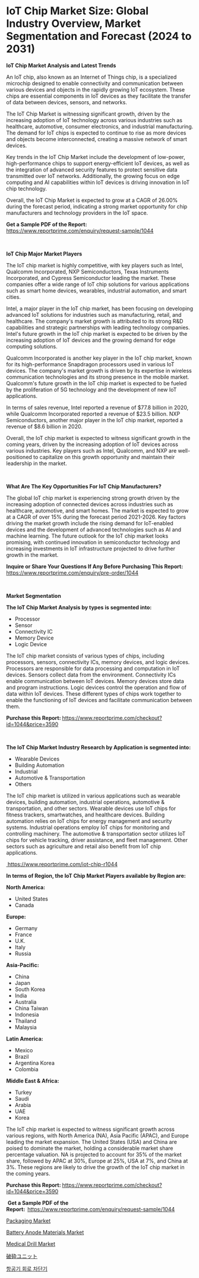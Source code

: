 <p><h1>IoT Chip Market Size: Global Industry Overview, Market Segmentation and Forecast (2024 to 2031)</h1></p><p><strong>IoT Chip Market Analysis and Latest Trends</strong></p>
<p><p>An IoT chip, also known as an Internet of Things chip, is a specialized microchip designed to enable connectivity and communication between various devices and objects in the rapidly growing IoT ecosystem. These chips are essential components in IoT devices as they facilitate the transfer of data between devices, sensors, and networks.</p><p>The IoT Chip Market is witnessing significant growth, driven by the increasing adoption of IoT technology across various industries such as healthcare, automotive, consumer electronics, and industrial manufacturing. The demand for IoT chips is expected to continue to rise as more devices and objects become interconnected, creating a massive network of smart devices.</p><p>Key trends in the IoT Chip Market include the development of low-power, high-performance chips to support energy-efficient IoT devices, as well as the integration of advanced security features to protect sensitive data transmitted over IoT networks. Additionally, the growing focus on edge computing and AI capabilities within IoT devices is driving innovation in IoT chip technology.</p><p>Overall, the IoT Chip Market is expected to grow at a CAGR of 26.00% during the forecast period, indicating a strong market opportunity for chip manufacturers and technology providers in the IoT space.</p></p>
<p><strong>Get a Sample PDF of the Report:&nbsp;</strong> <a href="https://www.reportprime.com/enquiry/request-sample/1044">https://www.reportprime.com/enquiry/request-sample/1044</a></p>
<p>&nbsp;</p>
<p><strong>IoT Chip Major Market Players</strong></p>
<p><p>The IoT chip market is highly competitive, with key players such as Intel, Qualcomm Incorporated, NXP Semiconductors, Texas Instruments Incorporated, and Cypress Semiconductor leading the market. These companies offer a wide range of IoT chip solutions for various applications such as smart home devices, wearables, industrial automation, and smart cities.</p><p>Intel, a major player in the IoT chip market, has been focusing on developing advanced IoT solutions for industries such as manufacturing, retail, and healthcare. The company's market growth is attributed to its strong R&D capabilities and strategic partnerships with leading technology companies. Intel's future growth in the IoT chip market is expected to be driven by the increasing adoption of IoT devices and the growing demand for edge computing solutions.</p><p>Qualcomm Incorporated is another key player in the IoT chip market, known for its high-performance Snapdragon processors used in various IoT devices. The company's market growth is driven by its expertise in wireless communication technologies and its strong presence in the mobile market. Qualcomm's future growth in the IoT chip market is expected to be fueled by the proliferation of 5G technology and the development of new IoT applications.</p><p>In terms of sales revenue, Intel reported a revenue of $77.8 billion in 2020, while Qualcomm Incorporated reported a revenue of $23.5 billion. NXP Semiconductors, another major player in the IoT chip market, reported a revenue of $8.6 billion in 2020.</p><p>Overall, the IoT chip market is expected to witness significant growth in the coming years, driven by the increasing adoption of IoT devices across various industries. Key players such as Intel, Qualcomm, and NXP are well-positioned to capitalize on this growth opportunity and maintain their leadership in the market.</p></p>
<p>&nbsp;</p>
<p><strong>What Are The Key Opportunities For IoT Chip Manufacturers?</strong></p>
<p><p>The global IoT chip market is experiencing strong growth driven by the increasing adoption of connected devices across industries such as healthcare, automotive, and smart homes. The market is expected to grow at a CAGR of over 15% during the forecast period 2021-2026. Key factors driving the market growth include the rising demand for IoT-enabled devices and the development of advanced technologies such as AI and machine learning. The future outlook for the IoT chip market looks promising, with continued innovation in semiconductor technology and increasing investments in IoT infrastructure projected to drive further growth in the market.</p></p>
<p><strong>Inquire or Share Your Questions If Any Before Purchasing This Report:</strong> <a href="https://www.reportprime.com/enquiry/pre-order/1044">https://www.reportprime.com/enquiry/pre-order/1044</a></p>
<p>&nbsp;</p>
<p><strong>Market Segmentation</strong></p>
<p><strong>The IoT Chip Market Analysis by types is segmented into:</strong></p>
<p><ul><li>Processor</li><li>Sensor</li><li>Connectivity IC</li><li>Memory Device</li><li>Logic Device</li></ul></p>
<p><p>The IoT chip market consists of various types of chips, including processors, sensors, connectivity ICs, memory devices, and logic devices. Processors are responsible for data processing and computation in IoT devices. Sensors collect data from the environment. Connectivity ICs enable communication between IoT devices. Memory devices store data and program instructions. Logic devices control the operation and flow of data within IoT devices. These different types of chips work together to enable the functioning of IoT devices and facilitate communication between them.</p></p>
<p><strong>Purchase this Report:&nbsp;</strong><a href="https://www.reportprime.com/checkout?id=1044&price=3590">https://www.reportprime.com/checkout?id=1044&price=3590</a></p>
<p>&nbsp;</p>
<p><strong>The IoT Chip Market Industry Research by Application is segmented into:</strong></p>
<p><ul><li>Wearable Devices</li><li>Building Automation</li><li>Industrial</li><li>Automotive & Transportation</li><li>Others</li></ul></p>
<p><p>The IoT chip market is utilized in various applications such as wearable devices, building automation, industrial operations, automotive & transportation, and other sectors. Wearable devices use IoT chips for fitness trackers, smartwatches, and healthcare devices. Building automation relies on IoT chips for energy management and security systems. Industrial operations employ IoT chips for monitoring and controlling machinery. The automotive & transportation sector utilizes IoT chips for vehicle tracking, driver assistance, and fleet management. Other sectors such as agriculture and retail also benefit from IoT chip applications.</p></p>
<p><a href="https://www.reportprime.com/iot-chip-r1044">&nbsp;https://www.reportprime.com/iot-chip-r1044</a></p>
<p><strong>In terms of Region, the IoT Chip Market Players available by Region are:</strong></p>
<p>
    <p> <strong> North America: </strong>
        <ul>
            <li>United States</li>
            <li>Canada</li>
        </ul>
        </p> 
    <p> <strong> Europe: </strong>
        <ul>
            <li>Germany</li>
            <li>France</li>
            <li>U.K.</li>
            <li>Italy</li>
            <li>Russia</li>
        </ul>
        </p> 
    <p> <strong> Asia-Pacific: </strong>
        <ul>
            <li>China</li>
            <li>Japan</li>
            <li>South Korea</li>
            <li>India</li>
            <li>Australia</li>
            <li>China Taiwan</li>
            <li>Indonesia</li>
            <li>Thailand</li>
            <li>Malaysia</li>
        </ul>
        </p> 
    <p> <strong> Latin America: </strong>
        <ul>
            <li>Mexico</li>
            <li>Brazil</li>
            <li>Argentina Korea</li>
            <li>Colombia</li>
        </ul>
        </p> 
    <p> <strong> Middle East & Africa: </strong>
        <ul>
            <li>Turkey</li>
            <li>Saudi</li>
            <li>Arabia</li>
            <li>UAE</li>
            <li>Korea</li>
        </ul>
    </p>
    </p>
<p><p>The IoT chip market is expected to witness significant growth across various regions, with North America (NA), Asia Pacific (APAC), and Europe leading the market expansion. The United States (USA) and China are poised to dominate the market, holding a considerable market share percentage valuation. NA is projected to account for 35% of the market share, followed by APAC at 30%, Europe at 25%, USA at 7%, and China at 3%. These regions are likely to drive the growth of the IoT chip market in the coming years.</p></p>
<p><strong>Purchase this Report: </strong><a href="https://www.reportprime.com/checkout?id=1044&price=3590">https://www.reportprime.com/checkout?id=1044&price=3590</a></p>
<p>&nbsp;<strong>Get a Sample PDF of the Report:&nbsp;&nbsp;</strong><a href="https://www.reportprime.com/enquiry/request-sample/1044">https://www.reportprime.com/enquiry/request-sample/1044</a></p>
<p><strong></strong></p>
<p><p><a href="https://www.linkedin.com/pulse/packaging-market-analysis-report-global-insights-region-mxbac">Packaging Market</a></p><p><a href="https://medium.com/@theomorar08/comprehensive-analysis-of-the-global-battery-anode-materials-market-growth-trends-market-ebd53dda9dc2">Battery Anode Materials Market</a></p><p><a href="https://issuu.com/reportprime-2/docs/medical-drill-market-size-2030.pptx">Medical Drill Market</a></p><p><a href="https://medium.com/@bessietperez2/%E3%83%95%E3%83%A9%E3%82%AF%E3%83%81%E3%83%A3%E3%83%AA%E3%83%B3%E3%82%B0%E3%83%A6%E3%83%8B%E3%83%83%E3%83%88%E7%94%A3%E6%A5%AD%E5%88%86%E6%9E%90%E3%83%AC%E3%83%9D%E3%83%BC%E3%83%88-%E5%B8%82%E5%A0%B4%E8%A6%8F%E6%A8%A1%E3%81%AF-2024%E5%B9%B4%E3%81%8B%E3%82%892031%E5%B9%B4%E3%81%BE%E3%81%A7%E3%81%AE%E6%9C%9F%E9%96%93%E3%81%AB%E3%81%8A%E3%81%84%E3%81%A6-10-8-%E3%81%AE%E5%B9%B4%E9%96%93%E6%88%90%E9%95%B7%E7%8E%87%E3%81%A7%E5%A2%97%E5%8A%A0%E3%81%97%E3%81%A6%E3%81%8A%E3%82%8A-%E5%BF%9C%E7%94%A8%E5%88%86%E9%87%8E-%E3%82%BF%E3%82%A4%E3%83%97-%E5%9C%B0%E5%9F%9F%E5%88%A5%E3%81%AB%E4%BA%88%E6%B8%AC%E3%81%95%E3%82%8C%E3%81%A6%E3%81%84%E3%81%BE%E3%81%99-cf9015970f3c">破砕ユニット</a></p><p><a href="https://github.com/plelbej847484502/Market-Research-Report-List-3/blob/main/528665213440.md">항공기 회로 차단기</a></p></p>